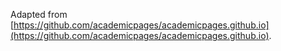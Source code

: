 Adapted from [https://github.com/academicpages/academicpages.github.io](https://github.com/academicpages/academicpages.github.io).
